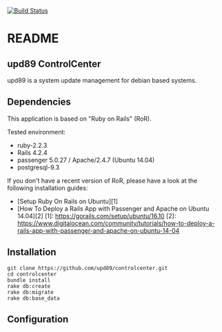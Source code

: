 [![Build Status](https://travis-ci.org/upd89/controlcenter.svg?branch=master)](https://travis-ci.org/upd89/controlcenter)

# README

## upd89 ControlCenter

upd89 is a system update management for debian based systems.

## Dependencies

This application is based on "Ruby on Rails" (RoR).

Tested environment:
- ruby-2.2.3
- Rails 4.2.4
- passenger 5.0.27 / Apache/2.4.7 (Ubuntu 14.04)
- postgresql-9.3

If you don't have a recent version of RoR, please have a look at the following installation guides:

- [Setup Ruby On Rails on Ubuntu][1]
- [How To Deploy a Rails App with Passenger and Apache on Ubuntu 14.04][2]
  [1]: https://gorails.com/setup/ubuntu/16.10
  [2]: https://www.digitalocean.com/community/tutorials/how-to-deploy-a-rails-app-with-passenger-and-apache-on-ubuntu-14-04

## Installation

	git clone https://github.com/upd89/controlcenter.git
	cd controlcenter
	bundle install
	rake db:create
	rake db:migrate
	rake db:base_data


## Configuration

